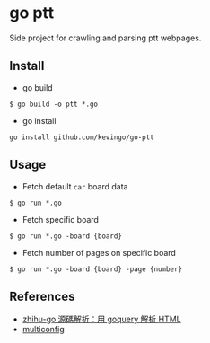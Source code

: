# go ptt 

Side project for crawling and parsing ptt webpages.

## Install

- go build

```
$ go build -o ptt *.go
```

- go install

```
go install github.com/kevingo/go-ptt
```

## Usage

- Fetch default `car` board data

```
$ go run *.go
```

- Fetch specific board

```
$ go run *.go -board {board}
```

- Fetch number of pages on specific board

```
$ go run *.go -board {board} -page {number}
```

## References
- [zhihu-go 源碼解析：用 goquery 解析 HTML](http://liyangliang.me/posts/2016/03/zhihu-go-insight-parsing-html-with-goquery/)
- [multiconfig](https://github.com/koding/multiconfig)
